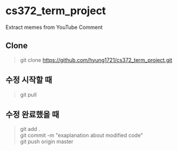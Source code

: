 # cs372_term_project
Extract memes from YouTube Comment

## Clone
> git clone https://github.com/hyung1721/cs372_term_project.git  

## 수정 시작할 때
> git pull

## 수정 완료했을 때
> git add .  
> git commit -m "exaplanation about modified code"  
> git push origin master  
